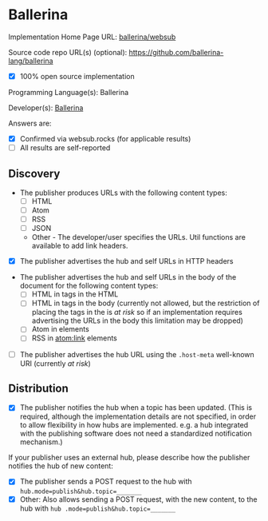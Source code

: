 # Ballerina

Implementation Home Page URL: [ballerina/websub](https://central.ballerina.io/ballerina/websubhub/latest#PublisherClient)

Source code repo URL(s) (optional): https://github.com/ballerina-lang/ballerina
* [x] 100% open source implementation

Programming Language(s): Ballerina

Developer(s): [Ballerina](https://ballerina.io/)

Answers are:
* [x] Confirmed via websub.rocks (for applicable results)
* [ ] All results are self-reported

## Discovery

* The publisher produces URLs with the following content types:
  * [ ] HTML
  * [ ] Atom
  * [ ] RSS
  * [ ] JSON
  * Other - The developer/user specifies the URLs. Util functions are available to add link headers.
* [x] The publisher advertises the hub and self URLs in HTTP headers
* The publisher advertises the hub and self URLs in the body of the document for the following content types:
  * [ ] HTML in <link> tags in the HTML <head>
  * [ ] HTML in <link> tags in the body (currently not allowed, but the restriction of placing the <link> tags in the <head> is *at risk* so if an implementation requires advertising the URLs in the body this limitation may be dropped)
  * [ ] Atom in <link> elements
  * [ ] RSS in <atom:link> elements
* [ ] The publisher advertises the hub URL using the `.host-meta` well-known URI (currently *at risk*)

## Distribution

* [x] The publisher notifies the hub when a topic has been updated. (This is required, although the implementation details are not specified, in order to allow flexibility in how hubs are implemented. e.g. a hub integrated with the publishing software does not need a standardized notification mechanism.)

If your publisher uses an external hub, please describe how the publisher notifies the hub of new content:

* [x] The publisher sends a POST request to the hub with `hub.mode=publish&hub.topic=_______`
* [x] Other: Also allows sending a POST request, with the new content, to the hub with `hub
.mode=publish&hub.topic=_______` 

